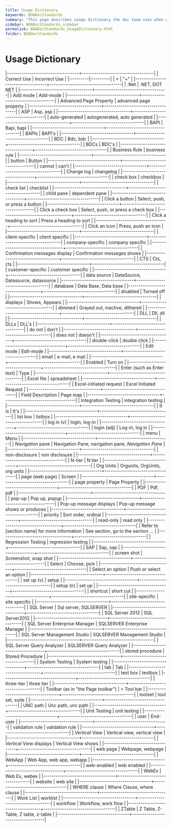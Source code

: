 ```yaml
---
title: Usage Dictionary
keywords: BOADocStandards
summary: "This page describes usage dictionary the doc team uses when writing documentation."
sidebar: BOADocStandards_sidebar
permalink: BOADocStandards_UsageDictionary.html
folder: BOADocStandards
---
```

Usage Dictionary
================

|-----------------------------------+-----------------------------------|
| Correct Use                 | Incorrect Use               |
|:---------|:---------|
| \+                              | "+"                             |
|-----------------------------------+-----------------------------------|
| .Net                            | .NET, DOT NET                   |
|-----------------------------------+-----------------------------------|
| Add mode                        | Add-mode                        |
|-----------------------------------+-----------------------------------|
| Advanced Page Property          | advanced page property          |
|-----------------------------------+-----------------------------------|
| ASP                             | Asp, asp                        |
|-----------------------------------+-----------------------------------|
| auto-generated                  | autogenerated, auto generated   |
|-----------------------------------+-----------------------------------|
| BAPI                            | Bapi, bapi                      |
|-----------------------------------+-----------------------------------|
| BAPIs                           | BAPI's                          |
|-----------------------------------+-----------------------------------|
| BDC                             | Bdc, bdc                        |
|-----------------------------------+-----------------------------------|
| BDCs                            | BDC's                           |
|-----------------------------------+-----------------------------------|
| Business Rule                   | business rule                   |
|-----------------------------------+-----------------------------------|
| button                          | Button                          |
|-----------------------------------+-----------------------------------|
| cannot                          | can't                           |
|-----------------------------------+-----------------------------------|
| Change log                      | changelog                       |
|-----------------------------------+-----------------------------------|
| check box                       | checkbox                        |
|-----------------------------------+-----------------------------------|
| check list                      | checklist                       |
|-----------------------------------+-----------------------------------|
| child pane                      | dependent pane                  |
|-----------------------------------+-----------------------------------|
| Click a button                  | Select, push, or press a button |
|-----------------------------------+-----------------------------------|
| Click a check box               | Select, push, or press a check box |
|-----------------------------------+-----------------------------------|
| Click a heading to sort         | Press a heading to sort         |
|-----------------------------------+-----------------------------------|
| Click an icon                   | Press, push an icon             |
|-----------------------------------+-----------------------------------|
| client-specific                 | client specific                 |
|-----------------------------------+-----------------------------------|
| company-specific                | company specific                |
|-----------------------------------+-----------------------------------|
| Confirmation messages display   | Confirmation messages shows     |
|-----------------------------------+-----------------------------------|
| CTS                             | Cts, cts                        |
|-----------------------------------+-----------------------------------|
| customer-specific               | customer specific               |
|-----------------------------------+-----------------------------------|
| data source                     | DataSource, Datasource, datasource |
|-----------------------------------+-----------------------------------|
| database                        | Data Base, Data base            |
|-----------------------------------+-----------------------------------|
| disabled                        | Turned off                      |
|-----------------------------------+-----------------------------------|
| displays                        | Shows, Appears                  |
|-----------------------------------+-----------------------------------|
| dimmed                          | Grayed out, inactive, dithered  |
|-----------------------------------+-----------------------------------|
| DLL                             | Dll, dll                        |
|-----------------------------------+-----------------------------------|
| DLLs                            | DLL's                           |
|-----------------------------------+-----------------------------------|
| do not                          | don't                           |
|-----------------------------------+-----------------------------------|
| does not                        | doesn't                         |
|-----------------------------------+-----------------------------------|
| double-click                    | double click                    |
|-----------------------------------+-----------------------------------|
| Edit mode                       | Edit-mode                       |
|-----------------------------------+-----------------------------------|
| email                           | e-mail, e mail                  |
|-----------------------------------+-----------------------------------|
| Enabled                         | Turn on                         |
|-----------------------------------+-----------------------------------|
| Enter (such as Enter text)      | Type                            |
|-----------------------------------+-----------------------------------|
| Excel file                      | spreadsheet                     |
|-----------------------------------+-----------------------------------|
| Excel-initiated request         | Excel Initiated Request         |
|-----------------------------------+-----------------------------------|
| Field Description               | Page map                        |
|-----------------------------------+-----------------------------------|
| Integration Testing             | integration testing             |
|-----------------------------------+-----------------------------------|
| It is                           | It's                            |
|-----------------------------------+-----------------------------------|
| list box                        | listbox                         |
|-----------------------------------+-----------------------------------|
| log in (v)                      | login, log-in                   |
|-----------------------------------+-----------------------------------|
| login (adj)                     | Log-in, log in                  |
|-----------------------------------+-----------------------------------|
| menu                            | Menu                            |
|-----------------------------------+-----------------------------------|
| *Navigation* pane  | Navigation Pane, navigation pane, *Navigation Pane* |
|-----------------------------------+-----------------------------------|
| non-disclosure                  | non disclosure                  |
|-----------------------------------+-----------------------------------|
| N-tier                          | N tier                          |
|-----------------------------------+-----------------------------------|
| Org Units                       | Orgunits, OrgUnits, org units   |
|-----------------------------------+-----------------------------------|
| page (web page)                 | Screen                          |
|-----------------------------------+-----------------------------------|
| page property                   | Page Property                   |
|-----------------------------------+-----------------------------------|
| PDF                             | Pdf, pdf                        |
|-----------------------------------+-----------------------------------|
| pop-up                          | Pop up, popup                   |
|-----------------------------------+-----------------------------------|
| Pop-up message displays         | Pop-up message shows or produces     |
|-----------------------------------+-----------------------------------|
| priority                        | Sort order, ordinal             |
|-----------------------------------+-----------------------------------|
| read-only                       | read only                       |
|-----------------------------------+-----------------------------------|
| Refer to \[section name\] for more information  | See section, go to the section ... |
|-----------------------------------+-----------------------------------|
| Regression Testing              | regression testing              |
|-----------------------------------+-----------------------------------|
| SAP                             | Sap, sap                        |
|-----------------------------------+-----------------------------------|
| screen shot                     | Screenshot, snap shot           |
|-----------------------------------+-----------------------------------|
| Select                          | Choose, pick                    |
|-----------------------------------+-----------------------------------|
| Select an option                | Push or select an option        |
|-----------------------------------+-----------------------------------|
| set up (v)                      | setup                           |
|-----------------------------------+-----------------------------------|
| setup (n)                       | set up                          |
|-----------------------------------+-----------------------------------|
| shortcut                        | short cut                       |
|-----------------------------------+-----------------------------------|
| site-specific                   | site specific                   |
|-----------------------------------+-----------------------------------|
| SQL Server                      | Sql server, SQLSERVER           |
|-----------------------------------+-----------------------------------|
| SQL Server 2012                 | SQL Server2012                  |
|-----------------------------------+-----------------------------------|
| SQL Server Enterprise Manager   | SQLSERVER Enterprise Manager    |
|-----------------------------------+-----------------------------------|
| SQL Server Management Studio    | SQLSERVER Management Studio     |
|-----------------------------------+-----------------------------------|
| SQL Server Query Analyzer       | SQLSERVER Query Analyzer        |
|-----------------------------------+-----------------------------------|
| stored procedure                | Stored Procedure                |
|-----------------------------------+-----------------------------------|
| System Testing                  | System testing                  |
|-----------------------------------+-----------------------------------|
| tab                             | Tab                             |
|-----------------------------------+-----------------------------------|
| text box                        | textbox                         |
|-----------------------------------+-----------------------------------|
| three-tier                      | three tier                      |
|-----------------------------------+-----------------------------------|
| Toolbar (as in "the Page toolbar") | > Tool bar                        |
|-----------------------------------+-----------------------------------|
| toolset                         | tool set, suite                 |
|-----------------------------------+-----------------------------------|
| UNC path                        | Unc path, unc path              |
|-----------------------------------+-----------------------------------|
| Unit Testing                    | unit testing                    |
|-----------------------------------+-----------------------------------|
| user                            | End-user                        |
|-----------------------------------+-----------------------------------|
| validation rule                 | validation rule                 |
|-----------------------------------+-----------------------------------|
| *Vertical* View                 | Vertical view, vertical view    |
|-----------------------------------+-----------------------------------|
| *Vertical* View displays        | Vertical View shows             |
|-----------------------------------+-----------------------------------|
| web page                        | Webpage, webpage                |
|-----------------------------------+-----------------------------------|
| WebApp                          | Web App, web app, webapp        |
|-----------------------------------+-----------------------------------|
| web-enabled                     | web enabled                     |
|-----------------------------------+-----------------------------------|
| WebEx                           | Web Ex, webex                   |
|-----------------------------------+-----------------------------------|
| website                         | web site                        |
|-----------------------------------+-----------------------------------|
| WHERE clause                    | Where Clause, where clause      |
|-----------------------------------+-----------------------------------|
| Work List                       | worklist                        |
|-----------------------------------+-----------------------------------|
| workflow                        | Workflow, work flow             |
|-----------------------------------+-----------------------------------|
| ZTable                          | Z Table, Z-Table, Z table, z-table   |
|-----------------------------------+-----------------------------------|
